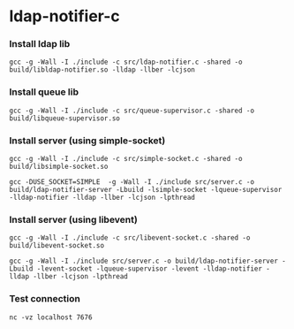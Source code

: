 ldap-notifier-c
===============

### Install ldap lib
```
gcc -g -Wall -I ./include -c src/ldap-notifier.c -shared -o build/libldap-notifier.so -lldap -llber -lcjson

```

### Install queue lib
```
gcc -g -Wall -I ./include -c src/queue-supervisor.c -shared -o build/libqueue-supervisor.so
```

### Install server (using simple-socket)
```
gcc -g -Wall -I ./include -c src/simple-socket.c -shared -o build/libsimple-socket.so
```

```
gcc -DUSE_SOCKET=SIMPLE  -g -Wall -I ./include src/server.c -o build/ldap-notifier-server -Lbuild -lsimple-socket -lqueue-supervisor -lldap-notifier -lldap -llber -lcjson -lpthread

```

### Install server (using libevent)
```
gcc -g -Wall -I ./include -c src/libevent-socket.c -shared -o build/libevent-socket.so
```

```
gcc -g -Wall -I ./include src/server.c -o build/ldap-notifier-server -Lbuild -levent-socket -lqueue-supervisor -levent -lldap-notifier -lldap -llber -lcjson -lpthread

```

### Test connection
```
nc -vz localhost 7676
```
